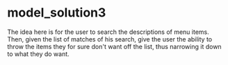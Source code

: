 # model_solution3

The idea here is for the user to search the descriptions of menu items. 
Then, given the list of matches of his search, give the user the ability to throw the items they for sure don't want off the list, thus narrowing it down to what they do want.

